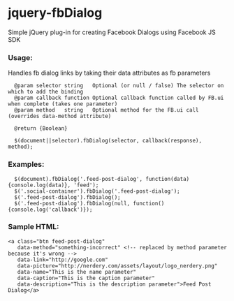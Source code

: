 jquery-fbDialog
===============

Simple jQuery plug-in for creating Facebook Dialogs using Facebook JS SDK

### Usage:

Handles fb dialog links by taking their data attributes as fb parameters

```
  @param selector string   Optional (or null / false) The selector on which to add the binding
  @param callback function Optional callback function called by FB.ui when complete (takes one parameter)
  @param method   string   Optional method for the FB.ui call (overrides data-method attribute)
    
  @return {Boolean}
```

```
  $(document||selector).fbDialog(selector, callback(response), method);
```
### Examples:
```
  $(document).fbDialog('.feed-post-dialog', function(data) {console.log(data)}, 'feed');
  $('.social-container').fbDialog('.feed-post-dialog');
  $('.feed-post-dialog').fbDialog();
  $('.feed-post-dialog').fbDialog(null, function() {console.log('callback')});
 ```
### Sample HTML:
 ```
 <a class="btn feed-post-dialog"
    data-method="something-incorrect" <!-- replaced by method parameter because it's wrong -->
    data-link="http://google.com"
    data-picture="http://nerdery.com/assets/layout/logo_nerdery.png"
    data-name="This is the name parameter"
    data-caption="This is the caption parameter"
    data-description="This is the description parameter">Feed Post Dialog</a>
```
